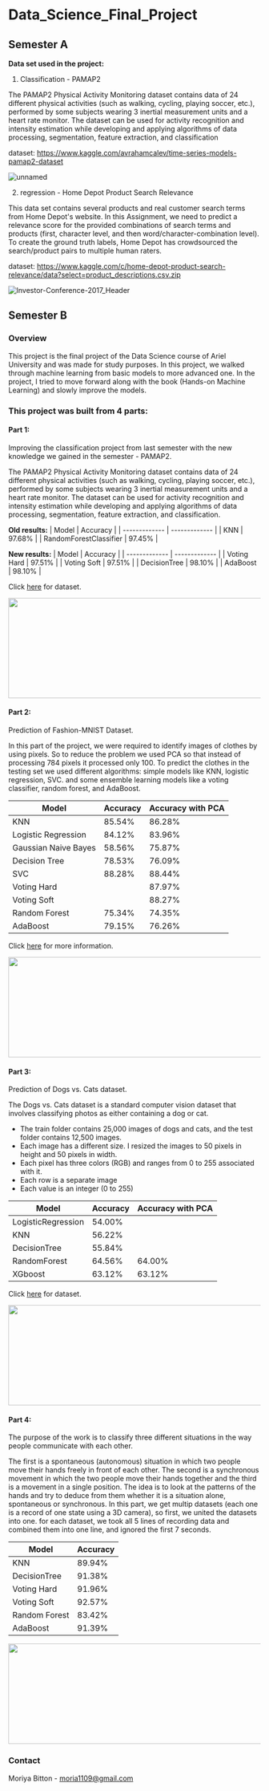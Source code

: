 # Data_Science_Final_Project

## Semester A

**Data set used in the project:**

1. Classification - PAMAP2

The PAMAP2 Physical Activity Monitoring dataset contains data of 24 different physical activities (such as walking, cycling, playing soccer, etc.), performed by some subjects wearing 3 inertial measurement units and a heart rate monitor. The dataset can be used for activity recognition and intensity estimation while developing and applying algorithms of data processing, segmentation, feature extraction, and classification

dataset: https://www.kaggle.com/avrahamcalev/time-series-models-pamap2-dataset

![unnamed](https://user-images.githubusercontent.com/73881872/110826136-72a7ad80-829d-11eb-8364-ddaeb7487934.jpg)


2. regression - Home Depot Product Search Relevance

This data set contains several products and real customer search terms from Home Depot's website. In this Assignment, we need to predict a relevance score for the provided combinations of search terms and products (first, character level, and then word/character-combination level). To create the ground truth labels, Home Depot has crowdsourced the search/product pairs to multiple human raters.

dataset: https://www.kaggle.com/c/home-depot-product-search-relevance/data?select=product_descriptions.csv.zip

![Investor-Conference-2017_Header](https://user-images.githubusercontent.com/73881872/110826173-7b987f00-829d-11eb-84f5-8c40bc9ab822.jpg)

## Semester B

### Overview
This project is the final project of the Data Science course of Ariel University and was made for study purposes.
In this project, we walked through machine learning from basic models to more advanced one.
In the project, I tried to move forward along with the book (Hands-on Machine Learning) and slowly improve the models.

### This project was built from 4 parts:

#### Part 1:
Improving the classification project from last semester with the new knowledge we gained in the semester - PAMAP2.

The PAMAP2 Physical Activity Monitoring dataset contains data of 24 different physical activities (such as walking, cycling, playing soccer, etc.), performed by some subjects wearing 3 inertial measurement units and a heart rate monitor. The dataset can be used for activity recognition and intensity estimation while developing and applying algorithms of data processing, segmentation, feature extraction, and classification.

**Old results:**
| Model  | Accuracy |
| ------------- | ------------- |
| KNN  | 97.68%  |
| RandomForestClassifier  | 97.45%  |

**New results:**
| Model  | Accuracy |
| ------------- | ------------- |
| Voting Hard  | 97.51%  |
| Voting Soft  | 97.51%  |
| DecisionTree  | 98.10%  |
| AdaBoost  | 98.10%  |


Click [here](https://www.kaggle.com/avrahamcalev/time-series-models-pamap2-dataset) for dataset.

<img src="https://user-images.githubusercontent.com/73881872/110826136-72a7ad80-829d-11eb-8364-ddaeb7487934.jpg" width="800" height="200">


#### Part 2:
Prediction of Fashion-MNIST Dataset.

In this part of the project, we were required to identify images of clothes by using pixels.
So to reduce the problem we used PCA so that instead of processing 784 pixels it processed only 100.
To predict the clothes in the testing set we used different algorithms:
simple models like KNN, logistic regression, SVC.
and some ensemble learning models like a voting classifier, random forest, and AdaBoost.

| Model  | Accuracy | Accuracy with PCA |
| ------------- | ------------- | ------------- |
| KNN  | 85.54%  | 86.28% |
| Logistic Regression  | 84.12%  | 83.96% |
| Gaussian Naive Bayes  | 58.56%  | 75.87% |
| Decision Tree  | 78.53%  | 76.09% |
| SVC  | 88.28%  | 88.44%  |
| Voting Hard  |   | 87.97% |
| Voting Soft  |   | 88.27% |
| Random Forest  | 75.34% | 74.35% |
| AdaBoost  | 79.15% | 76.26% |


Click [here](https://github.com/zalandoresearch/fashion-mnist) for more information.

<img src="https://res.cloudinary.com/practicaldev/image/fetch/s--s6xGmaZX--/c_imagga_scale,f_auto,fl_progressive,h_900,q_auto,w_1600/https://raw.githubusercontent.com/zalandoresearch/fashion-mnist/master/doc/img/fashion-mnist-sprite.png" width="800" height="200">


#### Part 3:
Prediction of Dogs vs. Cats dataset.

The Dogs vs. Cats dataset is a standard computer vision dataset that involves classifying photos as either containing a dog or cat.

* The train folder contains 25,000 images of dogs and cats, and the test folder contains 12,500 images.
* Each image has a different size. I resized the images to 50 pixels in height and 50 pixels in width.
* Each pixel has three colors (RGB) and ranges from 0 to 255 associated with it.
* Each row is a separate image
* Each value is an integer (0 to 255)

| Model  | Accuracy | Accuracy with PCA |
| ------------- | ------------- | ------------- |
| LogisticRegression  |  54.00%  | |
| KNN  | 56.22%  | |
| DecisionTree  | 55.84%  | |
| RandomForest  | 64.56%  | 64.00% |
| XGboost  | 63.12%  | 63.12% |


Click [here](https://www.kaggle.com/c/dogs-vs-cats) for dataset.

<img src="https://www.madpaws.com.au/wp-content/uploads/2015/05/dogvscat_orig.jpg" width="800" height="200">


#### Part 4:
The purpose of the work is to classify three different situations in the way people communicate with each other. 

The first is a spontaneous (autonomous) situation in which two people move their hands freely in front of each other. The second is a synchronous movement in which the two people move their hands together and the third is a movement in a single position.
The idea is to look at the patterns of the hands and try to deduce from them whether it is a situation alone, spontaneous or synchronous.
In this part, we get multip datasets (each one is a record of one state using a 3D camera), so first, we united the datasets into one.
for each dataset, we took all 5 lines of recording data and combined them into one line, and ignored the first 7 seconds.

| Model  | Accuracy |
| ------------- | ------------- | 
| KNN | 89.94%  |
| DecisionTree  | 91.38%  | 
| Voting Hard  | 91.96%  |
| Voting Soft  | 92.57%  |
| Random Forest  | 83.42%  |
| AdaBoost  | 91.39%  |



<img src="https://t3.ftcdn.net/jpg/00/11/09/80/360_F_11098019_i1idssoEViopv3znhszi6vVe0yggGq4o.jpg" width="800" height="200">


### Contact
Moriya Bitton - moria1109@gmail.com
